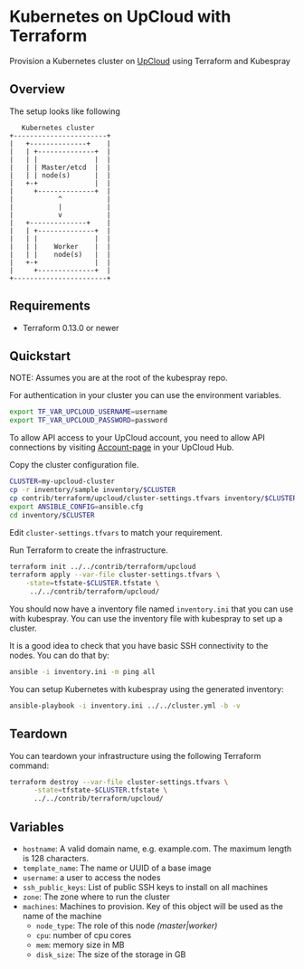 # Kubernetes on UpCloud with Terraform

Provision a Kubernetes cluster on [UpCloud](https://upcloud.com/) using Terraform and Kubespray

## Overview

The setup looks like following

```text
   Kubernetes cluster
+-----------------------+
|   +--------------+    |
|   | +--------------+  |
|   | |              |  |
|   | | Master/etcd  |  |
|   | | node(s)      |  |
|   +-+              |  |
|     +--------------+  |
|           ^           |
|           |           |
|           v           |
|   +--------------+    |
|   | +--------------+  |
|   | |              |  |
|   | |    Worker    |  |
|   | |    node(s)   |  |
|   +-+              |  |
|     +--------------+  |
+-----------------------+
```

## Requirements

* Terraform 0.13.0 or newer

## Quickstart

NOTE: Assumes you are at the root of the kubespray repo.

For authentication in your  cluster you can use the environment variables.

```bash
export TF_VAR_UPCLOUD_USERNAME=username
export TF_VAR_UPCLOUD_PASSWORD=password
```

To allow API access to your UpCloud account, you need to allow API connections by visiting [Account-page](https://hub.upcloud.com/account) in your UpCloud Hub.

Copy the cluster configuration file.

```bash
CLUSTER=my-upcloud-cluster
cp -r inventory/sample inventory/$CLUSTER
cp contrib/terraform/upcloud/cluster-settings.tfvars inventory/$CLUSTER/
export ANSIBLE_CONFIG=ansible.cfg
cd inventory/$CLUSTER
```

Edit  `cluster-settings.tfvars`  to match your requirement.

Run Terraform to create the infrastructure.

```bash
terraform init ../../contrib/terraform/upcloud
terraform apply --var-file cluster-settings.tfvars \
    -state=tfstate-$CLUSTER.tfstate \
     ../../contrib/terraform/upcloud/
```

You should now have a inventory file named `inventory.ini` that you can use with kubespray.
You can use the inventory file  with kubespray to set up a cluster.

It is a good idea to check that you have basic SSH connectivity to the nodes. You can do that by:

```bash
ansible -i inventory.ini -m ping all
```

You can setup Kubernetes with kubespray using the generated inventory:

```bash
ansible-playbook -i inventory.ini ../../cluster.yml -b -v
```

## Teardown

You can teardown your infrastructure using the following Terraform command:

```bash
terraform destroy --var-file cluster-settings.tfvars \
      -state=tfstate-$CLUSTER.tfstate \
      ../../contrib/terraform/upcloud/
```

## Variables

* `hostname`: A valid domain name, e.g. example.com. The maximum length is 128 characters.
* `template_name`: The name or UUID  of a base image
* `username`: a user to access the nodes
* `ssh_public_keys`: List of public SSH keys to install on all machines
* `zone`: The zone where to run the cluster
* `machines`: Machines to provision. Key of this object will be used as the name of the machine
  * `node_type`: The role of this node *(master|worker)*
  * `cpu`: number of cpu cores
  * `mem`: memory size in MB
  * `disk_size`: The size of the storage in GB
